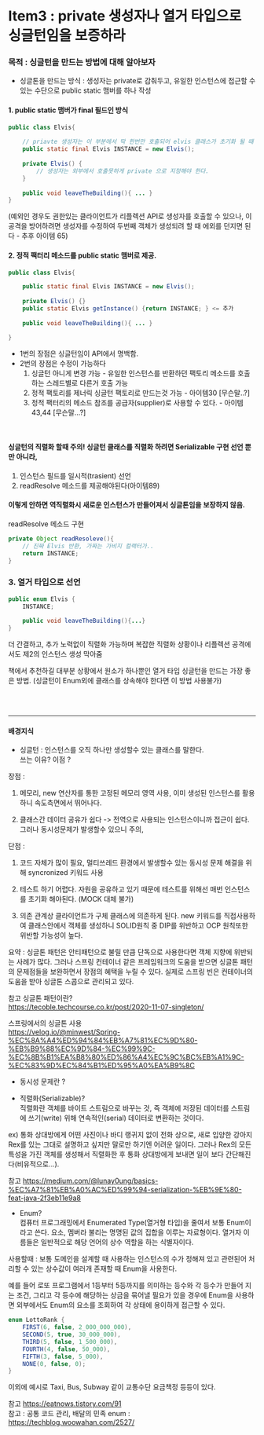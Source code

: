 # Item3 : private 생성자나 열거 타입으로 싱글턴임을 보증하라  

### 목적 : 싱글턴을 만드는 방법에 대해 알아보자   

* 싱글톤을 만드는 방식 : 생성자는 private로 감춰두고, 유일한 인스턴스에 접근할 수 있는 수단으로 public static 맴버를 하나 작성

#### 1. public static 맴버가 final 필드인 방식
```java
public class Elvis{
	
	// priavte 생성자는 이 부분에서 딱 한번만 호출되어 elvis 클래스가 초기화 될 때 만들어진 인스턴스가 전체 시스템에서 하나됨을 보장.
	public static final Elvis INSTANCE = new Elvis(); 
	
	private Elvis() {
		// 생성자는 외부에서 호출못하게 private 으로 지정해야 한다.
	}
	
	public void leaveTheBuilding(){ ... }
}
``` 
(예외인 경우도 권한있는 클라이언트가 리플렉션 API로 생성자를 호출할 수 있으나, 이 공격을 방어하려면 생성자를 수정하여 두번째 
객체가 생성되려 할 때 에외를 던지면 된다 - 추후 아이템 65)

#### 2. 정적 팩터리 메소드를 public static 맴버로 제공.
```java
public class Elvis{

	public static final Elvis INSTANCE = new Elvis(); 
	
	private Elvis() {}
	public static Elvis getInstance() {return INSTANCE; } <= 추가 
	
	public void leaveTheBuilding(){ ... }

}
```

* 1번의 장점은 싱글턴임이 API에서 명백함.  
* 2번의 장점은 수정이 가능하다  
	1. 싱글턴 아니게 변경 가능 - 유일한 인스턴스를 반환하던 팩토리 메소드를 호출하는 스레드별로 다른거 호출 가능  
	2. 정적 팩토리를 제너릭 싱글턴 팩토리로 만드는것 가능 - 아이템30 [무슨말..?]  
	3. 정적 팩터리의 메소드 참조를 공급자(supplier)로 사용할 수 있다. - 아이템 43,44 [무슨말...?]  
<br>

#### 싱글턴의 직렬화 할때 주의! 싱글턴 클래스를 직렬화 하려면 Serializable 구현 선언 뿐만 아니라,
1. 인스턴스 필드를 일시적(trasient) 선언  
2. readResolve 메소드를 제공해야된다(아이템89)  
#### 이렇게 안하면 역직렬화시 새로운 인스턴스가 만들어져서 싱글톤임을 보장하지 않음.  

readResolve 메소드 구현
```java
private Object readResoleve(){
	// 진짜 Elvis 반환, 가짜는 가비지 컬랙터가..
	return INSTANCE;
}
```

### 3. 열거 타입으로 선언
```java
public enum Elvis {
	INSTANCE;
	
	public void leaveTheBuilding(){...}
}
``` 
	
더 간결하고, 추가 노력없이 직렬화 가능하며 복잡한 직렬화 상황이나 리플렉션 공격에서도 제2의 인스턴스 생성 막아줌

책에서 추천하길 대부분 상황에서 원소가 하나뿐인 열거 타입 싱글턴을 만드는 가장 좋은 방법.
(싱글턴이 Enum외에 클래스를 상속해야 한다면 이 방법 사용불가)

<br>
<br>

---------------
#### 배경지식
* 싱글턴 : 인스턴스를 오직 하나만 생성할수 있는 클래스를 말한다.  
쓰는 이유? 이점 ?  

장점 :  
1. 메모리, new 연산자를 통한 고정된 메모리 영역 사용, 이미 생성된 인스턴스를 활용하니 속도측면에서 뛰어나다.

2. 클래스간 데이터 공유가 쉽다 -> 전역으로 사용되는 인스턴스이니까 접근이 쉽다.
그러나 동시성문제가 발생할수 있으니 주의,

단점 : 
1. 코드 자체가 많이 필요, 멀티쓰레드 환경에서 발생할수 있는 동시성 문제 해결을 위해 syncronized
키워드 사용

2. 테스트 하기 어렵다. 자원을 공유하고 있기 때문에 테스트를 위해선 매번 인스턴스를 초기화 해야된다.
(MOCK 대체 불가)

3. 의존 관계상 클라이언트가 구체 클래스에 의존하게 된다.
new 키워드를 직접사용하여 클래스안에서 객체를 생성하니 SOLID원칙 중 DIP를 위반하고
OCP 원칙또한 위반할 가능성이 높다.

요약 :
싱글톤 패턴은 안티패턴으로 불릴 만큼 단독으로 사용한다면 객체 지향에 위반되는 사례가 많다. 
그러나 스프링 컨테이너 같은 프레임워크의 도움을 받으면 싱글톤 패턴의 문제점들을 보완하면서 
장점의 혜택을 누릴 수 있다. 실제로 스프링 빈은 컨테이너의 도움을 받아 싱글톤 스콥으로 관리되고 있다.

참고 
싱글톤 패턴이란?  
https://tecoble.techcourse.co.kr/post/2020-11-07-singleton/

스프링에서의 싱글톤 사용  
https://velog.io/@minwest/Spring-%EC%8A%A4%ED%94%84%EB%A7%81%EC%9D%80-%EB%B9%88%EC%9D%84-%EC%99%9C-%EC%8B%B1%EA%B8%80%ED%86%A4%EC%9C%BC%EB%A1%9C-%EC%83%9D%EC%84%B1%ED%95%A0%EA%B9%8C

* 동시성 문제란 ?  

* 직렬화(Serializable)?  
직렬화란 객체를 바이트 스트림으로 바꾸는 것, 즉 객체에 저장된 데이터를 스트림에 쓰기(write) 위해 연속적인(serial) 데이터로 변환하는 것이다.

ex)
통화 상대방에게 어떤 사진이나 바디 랭귀지 없이 전화 상으로, 새로 입양한 강아지 Rex를 있는 그대로 설명하고 싶지만 말로만 하기엔 어려운 일이다.
그러나 Rex의 모든 특성을 가진 객체를 생성해서 직렬화한 후 통화 상대방에게 보내면 일이 보다 간단해진다(비유적으로…).

참고 https://medium.com/@lunay0ung/basics-%EC%A7%81%EB%A0%AC%ED%99%94-serialization-%EB%9E%80-feat-java-2f3eb11e9a8

* Enum?  
컴퓨터 프로그래밍에서 Enumerated Type(열거형 타입)을 줄여서 보통 Enum이라고 쓴다. 
요소, 멤버라 불리는 명명된 값의 집합을 이루는 자료형이다. 열거자 이름들은 일반적으로 해당 언어의 상수 역할을 하는 식별자이다.

사용할때 : 보통 도메인을 설계할 때 사용하는 인스턴스의 수가 정해져 있고 관련된어 처리할 수 있는 상수값이 여러개 존재할 때 Enum을 사용한다.

예를 들어 로또 프로그램에서 1등부터 5등까지를 의미하는 등수와 각 등수가 만들어 지는 조건, 
그리고 각 등수에 해당하는 상금을 묶어낼 필요가 있을 경우에 Enum을 사용하면 외부에서도 Enum의 요소를 조회하여 각 상태에 용이하게 접근할 수 있다.
``` java
enum LottoRank {
	FIRST(6, false, 2_000_000_000),
	SECOND(5, true, 30_000_000),
	THIRD(5, false, 1_500_000),
	FOURTH(4, false, 50_000),
	FIFTH(3, false, 5_000),
	NONE(0, false, 0);
}
```
이외에 예시로 Taxi, Bus, Subway 같이 교통수단 요금책정 등등이 있다.

참고 https://eatnows.tistory.com/91  
참고 : 공통 코드 관리, 배달의 민족 enum : <https://techblog.woowahan.com/2527/>
